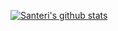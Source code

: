 [![Santeri's github stats](https://github-readme-stats.vercel.app/api?username=saneDG)](https://github.com/anuraghazra/github-readme-stats)
